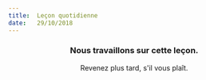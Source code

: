 ```yaml
---
title:  Leçon quotidienne
date:   29/10/2018
---
```


### <center>Nous travaillons sur cette leçon.</center>
<center>Revenez plus tard, s'il vous plaît.</center>